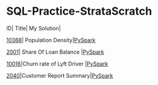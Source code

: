 # SQL-Practice-StrataScratch

ID|	Title|	My Solution|

[10368](https://platform.stratascratch.com/coding/10368-population-density?code_type=6)|	Population Density|[PySpark](https://github.com/ubiswas28/SQL-Practice-StrataScratch/blob/main/Population_Density.py)

[2001](https://platform.stratascratch.com/coding/2001-share-of-loan-balance?code_type=6)|	Share Of Loan Balance |[PySpark](https://github.com/ubiswas28/SQL-Practice-StrataScratch/blob/main/Share%20Of%20Loan%20Balance.py)

[10016](https://platform.stratascratch.com/coding/10016-churn-rate-of-lyft-drivers?code_type=6)|Churn rate of Lyft Driver |[PySpark](https://github.com/ubiswas28/PySpark-Practice-StrataScratch/blob/main/Churn%20Rate%20Of%20Lyft%20Driver.py)

[2040](https://platform.stratascratch.com/coding/2040-customers-report-summary?code_type=6)|Customer Report Summary|[PySpark](https://github.com/ubiswas28/PySpark-Practice-StrataScratch/upload/main)
